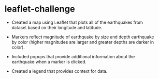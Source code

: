 # leaflet-challenge

- Created a map using Leaflet that plots all of the earthquakes from dataset based on their longitude and latitude.

- Markers reflect magnitude of earthquake by size and depth earthquake by color (higher magnitudes are larger and greater depths are darker in color).

- Included popups that provide additional information about the earthquake when a marker is clicked.

- Created a legend that provides context for data.